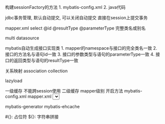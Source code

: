 构建sessionFactory的方法
    1. mybatis-config.xml
    2. java代码

jdbc事务管理, 默认自动提交, 可以关闭自动提交
直接在session上提交事务

mapper.xml
    select
        @id
        @resultType
        @parameterType  完整类名或别名

multi datasource

mybatis自动生成接口实现类
    1. mapper的namespace与接口的完全类名一致
    2. 接口的方法名与语句id一致
    3. 接口的参数类型与语句的parameterType一致
    4. 接口的返回类型与语句的resultType一致

关系映射
    association
    collection

lazyload

一级缓存
    不能跨session使用
二级缓存
    mapper级别
    开启方法
        mybatis-config.xml
            <setting cacheEnable="true">
        mapper.xml
            <cache type="" >
            <select useCache="false"> //禁用缓存
    如果有事务提交,则二级缓存要释放掉
        <update flushCache="true" />

mybatis-generator
mybatis-ehcache

#{}: 占位符
${}: 字符串拼接

